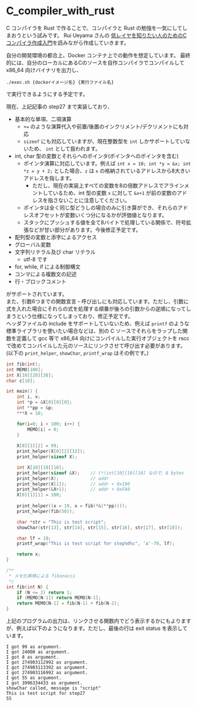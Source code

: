 # C_compiler_with_rust

C コンパイラを Rust で作ることで、コンパイラと Rust の勉強を一気にしてしまおうという試みです。
Rui Ueyama さんの
[低レイヤを知りたい人のためのCコンパイラ作成入門](https://www.sigbus.info/compilerbook)を読みながら作成していきます。

自分の開発環境の都合上、Docker コンテナ上での動作を想定しています。
最終的には、自分のローカルにあるCのソースを自作コンパイラでコンパイルして x86_64 向けバイナリを出力し、
```
./exec.sh {dockerイメージ名} {実行ファイル名}
```
で実行できるようにする予定です。

現在、上記記事の step27 まで実装しており、
- 基本的な単項、二項演算
	- `+=` のような演算代入や前置/後置のインクリメント/デクリメントにも対応
	- `sizeof` にも対応していますが、現在整数型を `int` しかサポートしていないため、 `int` として扱われます。
- int, char 型の変数とそれらへのポインタ(ポインタへのポインタを含む)
	- ポインタ演算に対応しています。例えば `int x = 10; int *y = &x; int *z = y + 2;` とした場合、`z` は `x` の格納されているアドレスから8大きいアドレスを指します。
		- ただし、現在の実装上すべての変数を8の倍数アドレスでアラインメントしているため、int 型の変数 `x` に対して `&x+1` が前の変数のアドレスを指さないことに注意してください。
	- ポインタは全く同じ型どうしの場合のみに引き算ができ、それらのアドレスオフセットが変数いくつ分になるかが評価値となります。
	- スタックにプッシュする値を全て8バイトで処理している関係で、符号拡張などが甘い部分があります。今後修正予定です。
- 配列型の変数と添字によるアクセス
- グローバル変数
- 文字列リテラル及び char リテラル
	- utf-8 です
- for, while, if による制御構文
- コンマによる複数文の記述
- 行・ブロックコメント

がサポートされています。  
また、引数6つまでの関数宣言・呼び出しにも対応しています。ただし、引数に式を入れた場合にそれらの式を処理する順番が後ろの引数からの逆順になってしまうという仕様になってしまっており、修正予定です。  
ヘッダファイルの include をサポートしていないため、例えば `printf` のような標準ライブラリを使いたい場合などは、別の C ソースでそれらをラップした関数を定義して gcc 等で x86_64 向けにコンパイルした実行オブジェクトを rscc で改めてコンパイルした元のソースにリンクさせて呼び出す必要があります。(以下の `print_helper`, `showChar`, `printf_wrap` はその例です。)

```C
int fib(int);
int MEMO[100];
int X[10][20][30];
char c[10];

int main() {
	int i, x;
	int *p = &X[0][0][0];
	int **pp = &p;
	***X = 10;

	for(i=0; i < 100; i++) {
		MEMO[i] = 0;
	}
	
	X[0][3][2] = 99;
	print_helper(X[0][2][32]);
	print_helper(sizeof X);

	int X[10][10][10];
	print_helper(sizeof &X);	// (*)int[10][10][10] なので、8 bytes
	print_helper(X);			// addr
	print_helper(X[1]);			// addr + 0x190
	print_helper(&X+1);			// addr + 0xFA0
	X[0][1][1] = 100;
	
	print_helper((x = 19, x = fib(*&(**pp))));
	print_helper(fib(50));

	char *str = "This is test script";
	showChar(str[13], str[14], str[15], str[16], str[17], str[18]);

	char lf = 10;
	printf_wrap("This is test script for step%d%c", 'a'-70, lf);

	return x;
}

/**
 * メモ化再帰による fibonacci
 */
int fib(int N) {
	if (N <= 2) return 1;
	if (MEMO[N-1]) return MEMO[N-1];
	return MEMO[N-1] = fib(N-1) + fib(N-2);
}
```
上記のプログラムの出力は、リンクさせる関数内でどう表示するかにもよりますが、例えば以下のようになります。ただし、最後の行は exit status を表示しています。
```
I got 99 as argument.
I got 24000 as argument.
I got 8 as argument.
I got 274903112992 as argument.
I got 274903113392 as argument.
I got 274903116992 as argument.
I got 55 as argument.
I got 3996334433 as argument.
showChar called, message is "script"
This is test script for step27
55
```